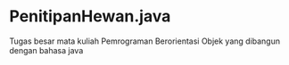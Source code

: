 # PenitipanHewan.java
Tugas besar mata kuliah Pemrograman Berorientasi Objek yang dibangun dengan bahasa java
